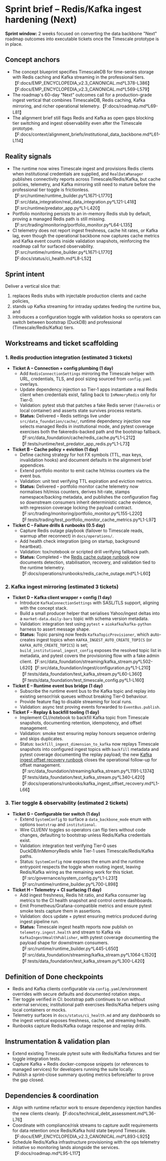 # Sprint brief – Redis/Kafka ingest hardening (Next)

**Sprint window:** 2 weeks focused on converting the data backbone "Next"
roadmap outcomes into executable tickets once the Timescale prototype is in
place.

## Concept anchors

- The concept blueprint specifies TimescaleDB for time-series storage with Redis
  caching and Kafka streaming in the professional tiers.【F:docs/EMP_ENCYCLOPEDIA_v2.3_CANONICAL.md†L378-L386】【F:docs/EMP_ENCYCLOPEDIA_v2.3_CANONICAL.md†L569-L579】
- The roadmap's 60-day "Next" outcomes call for a production-grade ingest
  vertical that combines TimescaleDB, Redis caching, Kafka mirroring, and richer
  operational telemetry.【F:docs/roadmap.md†L69-L81】
- The alignment brief still flags Redis and Kafka as open gaps blocking tier
  switching and ingest observability even after the Timescale prototype.
  【F:docs/context/alignment_briefs/institutional_data_backbone.md†L61-L114】

## Reality signals

- The runtime now wires Timescale ingest and provisions Redis clients when
  institutional credentials are supplied, and `RealDataManager` publishes
  connectivity reports across Timescale/Redis/Kafka, but cache policies,
  telemetry, and Kafka mirroring still need to mature before the professional
  tier toggle is frictionless.【F:src/runtime/runtime_builder.py†L1671-L1770】【F:src/data_integration/real_data_integration.py†L121-L418】【F:src/runtime/predator_app.py†L1-L420】
- Portfolio monitoring persists to an in-memory Redis stub by default, proving a
  managed Redis path is still missing.【F:src/trading/monitoring/portfolio_monitor.py†L64-L135】
- CI telemetry does not report ingest freshness, cache hit rates, or Kafka lag,
  even though the operational backbone now captures cache metrics and Kafka
  event counts inside validation snapshots, reinforcing the roadmap call for
  surfaced observability.【F:src/runtime/runtime_builder.py†L1671-L1770】【F:docs/status/ci_health.md†L8-L52】

## Sprint intent

Deliver a vertical slice that:

1. replaces Redis stubs with injectable production clients and cache policies,
2. stands up Kafka streaming for intraday updates feeding the runtime bus, and
3. introduces a configuration toggle with validation hooks so operators can
   switch between bootstrap (DuckDB) and professional (Timescale/Redis/Kafka)
   tiers.

## Workstreams and ticket scaffolding

### 1. Redis production integration (estimated 3 tickets)

- **Ticket A – Connection + config plumbing (1 day)**
  - Add `RedisConnectionSettings` mirroring the Timescale helper with URL,
    credentials, TLS, and pool sizing sourced from `config.yaml` overlays.
  - Update dependency injection so Tier‑1 apps instantiate a real Redis client
    when credentials exist, falling back to `InMemoryRedis` only for Tier‑0.
  - Validation: pytest stub that patches a fake Redis server (`fakeredis` or
    local container) and asserts state survives process restarts.
  - **Status:** Delivered – Redis settings live under `src/data_foundation/cache/`, runtime dependency injection now selects managed Redis in institutional mode, and pytest coverage exercises both the fakeredis-backed path and the bootstrap fallback.【F:src/data_foundation/cache/redis_cache.py†L1-L212】【F:tests/runtime/test_predator_app_redis.py†L1-L73】
- **Ticket B – Cache policy + eviction (1 day)**
  - Define caching strategy for hot FX symbols (TTL, max keys, invalidation
    hooks) and document defaults in the alignment brief appendices.
  - Extend portfolio monitor to emit cache hit/miss counters via the event bus.
  - Validation: unit test verifying TTL expiration and eviction metrics.
  - **Status:** Delivered – portfolio monitor cache telemetry now normalises hit/miss
    counters, derives hit-rate, stamps namespace/backing metadata, and publishes the
    configuration flag so downstream consumers inherit deterministic cache evidence,
    with regression coverage locking the payload contract.【F:src/trading/monitoring/portfolio_monitor.py†L155-L220】【F:tests/trading/test_portfolio_monitor_cache_metrics.py†L1-L97】
- **Ticket C – Failure drills & runbooks (0.5 day)**
  - Capture Redis outage playbook (failover to Timescale reads, warmup after
    reconnect) in `docs/operations/`.
  - Add health check integration (ping on startup, background heartbeat).
  - Validation: tox/notebook or scripted drill verifying fallback path.
  - **Status:** Completed – the [Redis cache outage runbook](../../operations/runbooks/redis_cache_outage.md)
    now documents detection, stabilisation, recovery, and validation tied to the
    runtime telemetry.【F:docs/operations/runbooks/redis_cache_outage.md†L1-L60】

### 2. Kafka ingest mirroring (estimated 3 tickets)

- **Ticket D – Kafka client wrapper + config (1 day)**
  - Introduce `KafkaConnectionSettings` with SASL/TLS support, aligning with the
    concept stack.
  - Build a small producer helper that serialises Yahoo/ingest deltas into a
    `market-data.daily-bars` topic with schema version metadata.
  - Validation: integration test using `pytest` + `aiokafka`/`kafka-python`
    harness to assert message shape.
  - **Status:** Topic parsing now feeds `KafkaTopicProvisioner`, which auto-creates ingest topics when `KAFKA_INGEST_AUTO_CREATE_TOPICS` (or `KAFKA_AUTO_CREATE_TOPICS`) is set; `build_institutional_ingest_config` exposes the resolved topic list in metadata, and pytest covers the provisioning flow with a fake admin client.【F:src/data_foundation/streaming/kafka_stream.py†L502-L620】【F:src/data_foundation/ingest/configuration.py†L1-L210】【F:tests/data_foundation/test_kafka_stream.py†L60-L360】【F:tests/data_foundation/test_timescale_config.py†L1-L160】
- **Ticket E – Runtime event bus bridge (1 day)**
  - Subscribe the runtime event bus to the Kafka topic and replay into existing
    sensor/risk queues without breaking Tier‑0 behaviour.
  - Provide feature flag to disable streaming for local runs.
  - Validation: async test proving events forwarded to `EventBus.publish`.
- **Ticket F – Replay & backfill tooling (1 day)**
  - Implement CLI/notebook to backfill Kafka topic from Timescale snapshots,
    documenting retention, idempotency, and offset management.
  - Validation: smoke test ensuring replay honours sequence ordering and skips
    duplicates.
  - Status: `backfill_ingest_dimension_to_kafka` now replays Timescale snapshots into configured ingest topics with `backfill` metadata and pytest coverage documenting the replay payload; the new [Kafka ingest offset recovery runbook](../../operations/runbooks/kafka_ingest_offset_recovery.md) closes the operational follow-up for offset management.【F:src/data_foundation/streaming/kafka_stream.py†L1191-L1374】【F:tests/data_foundation/test_kafka_stream.py†L340-L420】【F:docs/operations/runbooks/kafka_ingest_offset_recovery.md†L1-L66】

### 3. Tier toggle & observability (estimated 2 tickets)

- **Ticket G – Configurable tier switch (1 day)**
  - Extend `SystemConfig` to surface a `data_backbone_mode` enum with options
    `bootstrap` and `institutional`.
  - Wire CLI/ENV toggles so operators can flip tiers without code changes,
    defaulting to bootstrap unless Redis/Kafka credentials exist.
  - Validation: integration test verifying Tier‑0 uses DuckDB/InMemoryRedis
    while Tier‑1 uses Timescale/Redis/Kafka paths.
  - Status: `SystemConfig` now exposes the enum and the runtime entrypoint
    respects the toggle when routing ingest, leaving Redis/Kafka wiring as the
    remaining work for this ticket.【F:src/governance/system_config.py†L1-L231】【F:src/runtime/runtime_builder.py†L700-L898】
- **Ticket H – Telemetry + CI surfacing (1 day)**
  - Add ingest freshness, Redis hit ratio, and Kafka consumer lag metrics to the
    CI health snapshot and control centre dashboards.
  - Emit Prometheus/Grafana-compatible metrics and ensure pytest smoke tests
    capture them in assertions.
  - Validation: docs update + pytest ensuring metrics produced during ingest
    pipeline run.
  - **Status:** Timescale ingest health reports now publish on `telemetry.ingest.health` and stream to Kafka via `KafkaIngestHealthPublisher`, with pytest coverage documenting the payload shape for downstream consumers.【F:src/runtime/runtime_builder.py†L445-L650】【F:src/data_foundation/streaming/kafka_stream.py†L1064-L1520】【F:tests/data_foundation/test_kafka_stream.py†L300-L420】

## Definition of Done checkpoints

- Redis and Kafka clients configurable via `config.yaml`/environment overrides
  with secure defaults and documented rotation steps.
- Tier toggle verified in CI: bootstrap path continues to run without external
  services; institutional path exercises Redis/Kafka helpers using local
  containers or mocks.
- Telemetry surfaces in `docs/status/ci_health.md` and any dashboards so the
  ingest vertical exposes freshness, cache, and streaming health.
- Runbooks capture Redis/Kafka outage response and replay drills.

## Instrumentation & validation plan

- Extend existing Timescale pytest suite with Redis/Kafka fixtures and tier
  toggle integration tests.
- Capture Kafka + Redis docker-compose snippets (or references to managed
  services) for developers running the suite locally.
- Publish a sprint-close summary quoting metrics before/after to prove the gap
  closed.

## Dependencies & coordination

- Align with runtime refactor work to ensure dependency injection handles the
  new clients cleanly.【F:docs/technical_debt_assessment.md†L36-L76】
- Coordinate with compliance/risk streams to capture audit requirements for data
  retention once Redis/Kafka hold state beyond Timescale.【F:docs/EMP_ENCYCLOPEDIA_v2.3_CANONICAL.md†L893-L925】
- Schedule Redis/Kafka infrastructure provisioning with the ops telemetry
  initiative so monitoring lands alongside the services.【F:docs/roadmap.md†L95-L117】
